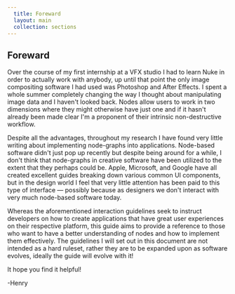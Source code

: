 ```yaml
---
  title: Foreward
  layout: main
  collection: sections
---
```


## Foreward

Over the course of my first internship at a VFX studio I had to learn Nuke in order to actually work with anybody, up until that point the only image compositing software I had used was Photoshop and After Effects.  I spent a whole summer completely changing the way I thought about manipulating image data and I haven't looked back.  Nodes allow users to work in two dimensions where they might otherwise have just one and if it hasn't already been made clear I'm a proponent of their intrinsic non-destructive workflow.

Despite all the advantages, throughout my research I have found very little writing about implementing node-graphs into applications.  Node-based software didn't just pop up recently but despite being around for a while, I don't think that node-graphs in creative software have been utilized to the extent that they perhaps could be.  Apple, Microsoft, and Google have all created excellent guides breaking down various common UI components, but in the design world I feel that very little attention has been paid to this type of interface — possibly because as designers we don't interact with very much node-based software today.

Whereas the aforementioned interaction guidelines seek to instruct developers on how to create applications that have great user experiences on their respective platform, this guide aims to provide a reference to those who want to have a better understanding of nodes and how to implement them effectively.  The guidelines I will set out in this document are not intended as a hard ruleset, rather they are to be expanded upon as software evolves, ideally the guide will evolve with it!

It hope you find it helpful!

-Henry